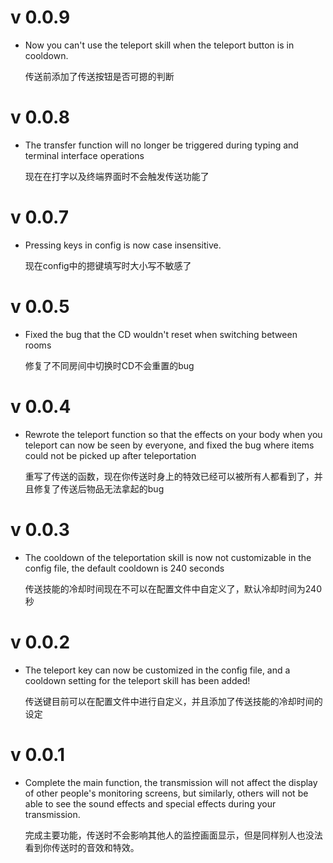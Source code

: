 # v 0.0.9

- Now you can't use the teleport skill when the teleport button is in cooldown.

  传送前添加了传送按钮是否可摁的判断

# v 0.0.8

- The transfer function will no longer be triggered during typing and terminal interface operations

  现在在打字以及终端界面时不会触发传送功能了

# v 0.0.7

- Pressing keys in config is now case insensitive.

  现在config中的摁键填写时大小写不敏感了

# v 0.0.5

- Fixed the bug that the CD wouldn't reset when switching between rooms

  修复了不同房间中切换时CD不会重置的bug

# v 0.0.4

- Rewrote the teleport function so that the effects on your body when you teleport can now be seen by everyone, and fixed the bug where items could not be picked up after teleportation

  重写了传送的函数，现在你传送时身上的特效已经可以被所有人都看到了，并且修复了传送后物品无法拿起的bug

# v 0.0.3

- The cooldown of the teleportation skill is now not customizable in the config file, the default cooldown is 240 seconds

  传送技能的冷却时间现在不可以在配置文件中自定义了，默认冷却时间为240秒

# v 0.0.2

- The teleport key can now be customized in the config file, and a cooldown setting for the teleport skill has been added!

  传送键目前可以在配置文件中进行自定义，并且添加了传送技能的冷却时间的设定

# v 0.0.1

- Complete the main function, the transmission will not affect the display of other people's monitoring screens, but similarly, others will not be able to see the sound effects and special effects during your transmission.

  完成主要功能，传送时不会影响其他人的监控画面显示，但是同样别人也没法看到你传送时的音效和特效。

